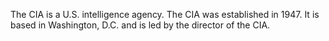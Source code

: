 The CIA is a U.S. intelligence agency. The CIA was established in 1947. It is based in Washington, D.C. and is led by the director of the CIA.